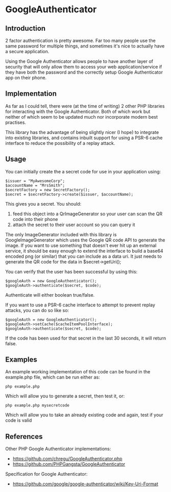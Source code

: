 # GoogleAuthenticator

## Introduction
2 factor authentication is pretty awesome. Far too many people use the same password for multiple things, and sometimes it's nice to actually have a secure application.

Using the Google Authenticator allows people to have another layer of security that will only allow them to access your web application/service if they have both the password and the correctly setup Google Authenticator app on their phone.

## Implementation
As far as I could tell, there were (at the time of writing) 2 other PHP libraries for interacting with the Google Authenticator. Both of which work but neither of which seem to be updated much nor incorporate modern best practises.

This library has the advantage of being slightly nicer (I hope) to integrate into existing libraries, and contains inbuilt support for using a PSR-6 cache interface to reduce the possibility of a replay attack.

## Usage
You can initially create the a secret code for use in your application using:

    $issuer = "MyAwesomeCorp";
    $accountName = "MrsSmith";
    $secretFactory = new SecretFactory();
    $secret = $secretFactory->create($issuer, $accountName);
    
This gives you a secret. You should:
1. feed this object into a QrImageGenerator so your user can scan the QR code into their phone 
2. attach the secret to their user account so you can query it
    
The only ImageGenerator included with this library is GoogleImageGenerator which uses the Google QR code API to generate the image.
If you want to use something that doesn't ever hit up an external service, it should be easy enough to extend the interface to build a base64 encoded png (or similar)
that you can include as a data uri. It just needs to generate the QR code for the data in $secret->getUri();
    
You can verify that the user has been successful by using this:

    $googleAuth = new GoogleAuthenticator();
    $googleAuth->authenticate($secret, $code);
    
Authenticate will either boolean true/false.

If you want to use a PSR-6 cache interface to attempt to prevent replay attacks, you can do so like so:

    $googleAuth = new GoogleAuthenticator();
    $googleAuth->setCache($cacheItemPoolInterface);
    $googleAuth->authenticate($secret, $code);
    
If the code has been used for that secret in the last 30 seconds, it will return false.

## Examples
An example working implementation of this code can be found in the example.php file, which can be run either as:

    php example.php
    
Which will allow you to generate a secret, then test it, or:

    php example.php mysecretcode
    
Which will allow you to take an already existing code and again, test if your code is valid

## References
Other PHP Google Authenticator implementations:
-  https://github.com/chregu/GoogleAuthenticator.php
-  https://github.com/PHPGangsta/GoogleAuthenticator

Specification for Google Authenticator:
- https://github.com/google/google-authenticator/wiki/Key-Uri-Format
